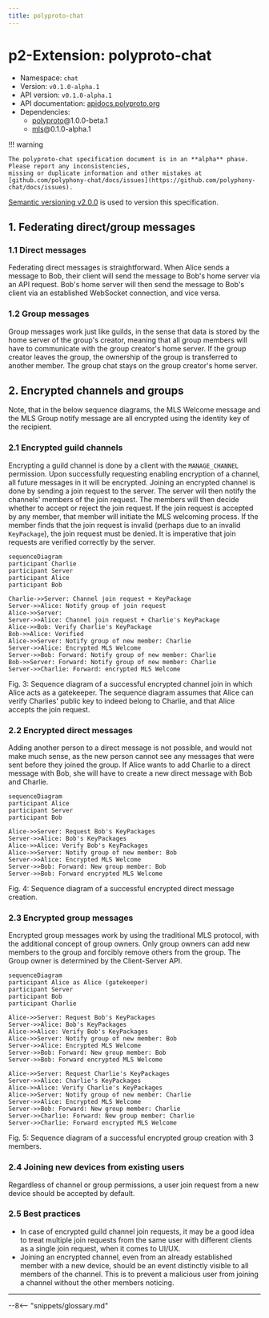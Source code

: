 ```yaml
---
title: polyproto-chat
---
```


# p2-Extension: polyproto-chat

- Namespace: `chat`
- Version: `v0.1.0-alpha.1`
- API version: `v0.1.0-alpha.1`
- API documentation: [apidocs.polyproto.org](https://apidocs.polyproto.org)
- Dependencies:
    - [polyproto](https://docs.polyphony.chat/Protocol%20Specifications/core/)@1.0.0-beta.1
    - [mls](https://docs.polyphony.chat/Protocol%20Specifications/P2%20Extensions/mls/)@0.1.0-alpha.1

!!! warning

    The polyproto-chat specification document is in an **alpha** phase. Please report any inconsistencies,
    missing or duplicate information and other mistakes at [github.com/polyphony-chat/docs/issues](https://github.com/polyphony-chat/docs/issues).

[Semantic versioning v2.0.0](https://semver.org/spec/v2.0.0.html) is used to version this specification.

## 1. Federating direct/group messages

### 1.1 Direct messages

Federating direct messages is straightforward. When Alice sends a message to Bob, their client will send the message to Bob's home server via an API request. Bob's home server will then send the message to Bob's client via an established WebSocket connection, and vice versa.

### 1.2 Group messages

Group messages work just like guilds, in the sense that data is stored by the home server of the group's creator, meaning that all group members will have to communicate with the group creator's home server. If the group creator leaves the group, the ownership of the group is transferred to another member. The group chat stays on the group creator's home server.

<!--Potential work could be done to think of a system which allows group chat members to vote for a migration of the conversation to another server. Consent is needed from all involved parties, because otherwise, data cannot ethically be transfered from one server to another another.-->

## 2. Encrypted channels and groups

Note, that in the below sequence diagrams, the MLS Welcome message and the MLS Group notify message are all encrypted using the identity key of the recipient.

### 2.1 Encrypted guild channels

Encrypting a guild channel is done by a client with the `MANAGE_CHANNEL` permission. Upon successfully requesting enabling encryption of a channel, all future messages in it will be encrypted. Joining an encrypted channel is done by sending a join request to the server. The server will then notify the channels' members of the join request. The members will then decide whether to accept or reject the join request. If the join request is accepted by any member, that member will initiate the MLS welcoming process. If the member finds that the join request is invalid (perhaps due to an invalid `KeyPackage`), the join request must be denied. It is imperative that join requests are verified correctly by the server.

<a id="fig-3"/>

```mermaid
sequenceDiagram
participant Charlie
participant Server
participant Alice
participant Bob

Charlie->>Server: Channel join request + KeyPackage
Server->>Alice: Notify group of join request
Alice->>Server:
Server->>Alice: Channel join request + Charlie's KeyPackage
Alice->>Bob: Verify Charlie's KeyPackage
Bob->>Alice: Verified
Alice->>Server: Notify group of new member: Charlie
Server->>Alice: Encrypted MLS Welcome
Server->>Bob: Forward: Notify group of new member: Charlie
Bob->>Server: Forward: Notify group of new member: Charlie
Server->>Charlie: Forward: encrypted MLS Welcome
```

Fig. 3: Sequence diagram of a successful encrypted channel join in which Alice acts as a gatekeeper. The sequence diagram assumes that Alice can verify Charlies' public key to indeed belong to Charlie, and that Alice accepts the join request.

### 2.2 Encrypted direct messages

Adding another person to a direct message is not possible, and would not make much sense, as the new person cannot see any messages that were sent before they joined the group. If Alice wants to add Charlie to a direct message with Bob, she will have to create a new direct message with Bob and Charlie.

```mermaid
sequenceDiagram
participant Alice
participant Server
participant Bob

Alice->>Server: Request Bob's KeyPackages
Server->>Alice: Bob's KeyPackages
Alice->>Alice: Verify Bob's KeyPackages
Alice->>Server: Notify group of new member: Bob
Server->>Alice: Encrypted MLS Welcome
Server->>Bob: Forward: New group member: Bob
Server->>Bob: Forward encrypted MLS Welcome
```

Fig. 4: Sequence diagram of a successful encrypted direct message creation.

### 2.3 Encrypted group messages

Encrypted group messages work by using the traditional MLS protocol, with the additional concept of group owners. Only group owners can add new members to the group and forcibly remove others from the group. The Group owner is determined by the Client-Server API.

```mermaid
sequenceDiagram
participant Alice as Alice (gatekeeper)
participant Server
participant Bob
participant Charlie

Alice->>Server: Request Bob's KeyPackages
Server->>Alice: Bob's KeyPackages
Alice->>Alice: Verify Bob's KeyPackages
Alice->>Server: Notify group of new member: Bob
Server->>Alice: Encrypted MLS Welcome
Server->>Bob: Forward: New group member: Bob
Server->>Bob: Forward encrypted MLS Welcome

Alice->>Server: Request Charlie's KeyPackages
Server->>Alice: Charlie's KeyPackages
Alice->>Alice: Verify Charlie's KeyPackages
Alice->>Server: Notify group of new member: Charlie
Server->>Alice: Encrypted MLS Welcome
Server->>Bob: Forward: New group member: Charlie
Server->>Charlie: Forward: New group member: Charlie
Server->>Charlie: Forward encrypted MLS Welcome
```

Fig. 5: Sequence diagram of a successful encrypted group creation with 3 members.

### 2.4 Joining new devices from existing users

Regardless of channel or group permissions, a user join request from a new device should be accepted by default.

### 2.5 Best practices

- In case of encrypted guild channel join requests, it may be a good idea to treat multiple join requests from the same user with different clients as a single join request, when it comes to UI/UX.
- Joining an encrypted channel, even from an already established member with a new device, should be an event distinctly visible to all members of the channel. This is to prevent a malicious user from joining a channel without the other members noticing.

---

--8<-- "snippets/glossary.md"
